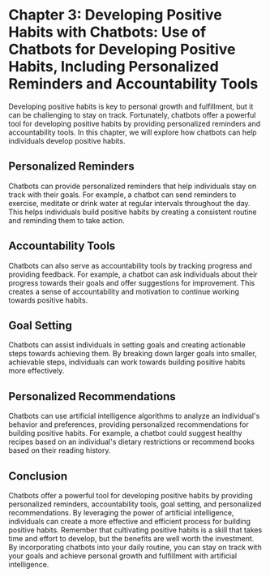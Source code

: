 Chapter 3: Developing Positive Habits with Chatbots: Use of Chatbots for Developing Positive Habits, Including Personalized Reminders and Accountability Tools
==============================================================================================================================================================

Developing positive habits is key to personal growth and fulfillment, but it can be challenging to stay on track. Fortunately, chatbots offer a powerful tool for developing positive habits by providing personalized reminders and accountability tools. In this chapter, we will explore how chatbots can help individuals develop positive habits.

Personalized Reminders
----------------------

Chatbots can provide personalized reminders that help individuals stay on track with their goals. For example, a chatbot can send reminders to exercise, meditate or drink water at regular intervals throughout the day. This helps individuals build positive habits by creating a consistent routine and reminding them to take action.

Accountability Tools
--------------------

Chatbots can also serve as accountability tools by tracking progress and providing feedback. For example, a chatbot can ask individuals about their progress towards their goals and offer suggestions for improvement. This creates a sense of accountability and motivation to continue working towards positive habits.

Goal Setting
------------

Chatbots can assist individuals in setting goals and creating actionable steps towards achieving them. By breaking down larger goals into smaller, achievable steps, individuals can work towards building positive habits more effectively.

Personalized Recommendations
----------------------------

Chatbots can use artificial intelligence algorithms to analyze an individual's behavior and preferences, providing personalized recommendations for building positive habits. For example, a chatbot could suggest healthy recipes based on an individual's dietary restrictions or recommend books based on their reading history.

Conclusion
----------

Chatbots offer a powerful tool for developing positive habits by providing personalized reminders, accountability tools, goal setting, and personalized recommendations. By leveraging the power of artificial intelligence, individuals can create a more effective and efficient process for building positive habits. Remember that cultivating positive habits is a skill that takes time and effort to develop, but the benefits are well worth the investment. By incorporating chatbots into your daily routine, you can stay on track with your goals and achieve personal growth and fulfillment with artificial intelligence.
